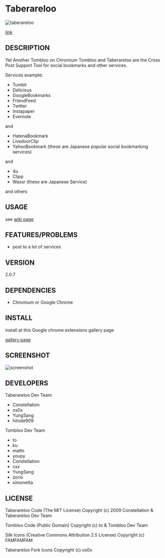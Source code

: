 # Taberareloo

![taberareloo](https://github.com/Constellation/taberareloo/raw/master/src/skin/fork64.png)

[link](https://github.com/Constellation/taberareloo)

## DESCRIPTION

Yet Another Tombloo on Chromium
Tombloo and Taberareloo are the Cross Post Support Tool for social bookmarks and other services.

Services example:

+  Tumblr
+  Delicious
+  GoogleBookmarks
+  FriendFeed
+  Twitter
+  Instapaper
+  Evernote

and

+  HatenaBookmark
+  LivedoorClip
+  YahooBookmark (these are Japanese popular social bookmarking services)

and

+  4u
+  Clipp
+  Wassr (these are Japanese Service)

and others

## USAGE

see [wiki page](https://wiki.github.com/Constellation/taberareloo/)

## FEATURES/PROBLEMS

+ post to a lot of services

## VERSION

2.0.7

## DEPENDENCIES

+ Chromium or Google Chrome

## INSTALL

install at this Google chrome extensions gallery page

[gallery page](https://chrome.google.com/extensions/detail/ldcnohnnlpgglecmkldelbmiokgmikno)

## SCREENSHOT

![screenshot](http://farm5.static.flickr.com/4030/4230713294_14aa84791f_o.png)

## DEVELOPERS

Taberareloo Dev Team

+ Constellation
+ os0x
+ YungSang
+ hitode909

Tombloo Dev Team

+ to
+ ku
+ mattn
+ youpy
+ Constellation
+ cxx
+ YungSang
+ zorio
+ simonetta

## LICENSE

Taberareloo Code
(The MIT License)
Copyright (c) 2009 Constellation & Taberareloo Dev Team

Tombloo Code
(Public Domain)
Copyright (c) to & Tombloo Dev Team

Silk Icons
(Creative Commons Attribution 2.5 License)
Copyright (c) FAMFAMFAM

Taberareloo Fork Icons
Copyright (c) os0x
